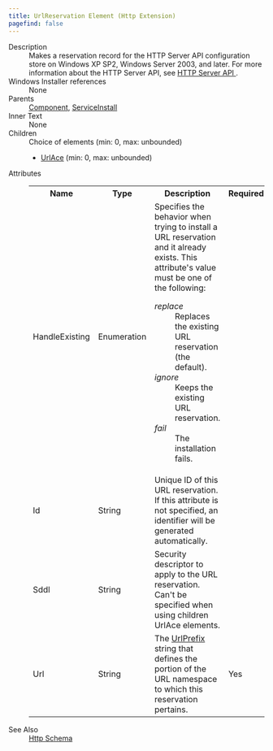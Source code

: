 ```yaml
---
title: UrlReservation Element (Http Extension)
pagefind: false
---
```

<dl>
  <dt>Description</dt>
  <dd>         Makes a reservation record for the HTTP Server API configuration store on Windows XP SP2,         Windows Server 2003, and later.  For more information about the HTTP Server API, see         <a href="http://msdn.microsoft.com/library/windows/desktop/aa364510.aspx">           HTTP Server API         </a>.       </dd>
  <dt>Windows Installer references</dt>
  <dd>None</dd>
  <dt>Parents</dt>
  <dd>
    <a href="../../wix/component/">Component</a>, <a href="../../wix/serviceinstall/">ServiceInstall</a></dd>
  <dt>Inner Text</dt>
  <dd>None</dd>
  <dt>Children</dt>
  <dd>Choice of elements (min: 0, max: unbounded)<ul><li><a href="../urlace" class="extension">UrlAce</a> (min: 0, max: unbounded)</li></ul></dd>
  <dt>Attributes</dt>
  <dd>
    <table cellspacing="0" cellpadding="0" class="schema">
      <tr>
        <th width="15%">Name</th>
        <th width="15%">Type</th>
        <th width="65%">Description</th>
        <th width="15%">Required</th>
      </tr>
      <tr>
        <td>HandleExisting</td>
        <td>Enumeration</td>
        <td>             Specifies the behavior when trying to install a URL reservation and it already exists.             This attribute's value must be one of the following:<dl><dt class="enumerationValue"><dfn>replace</dfn></dt><dd>                   Replaces the existing URL reservation (the default).                 </dd><dt class="enumerationValue"><dfn>ignore</dfn></dt><dd>                   Keeps the existing URL reservation.                 </dd><dt class="enumerationValue"><dfn>fail</dfn></dt><dd>                   The installation fails.                 </dd></dl></td>
        <td>&nbsp;</td>
      </tr>
      <tr>
        <td>Id</td>
        <td>String</td>
        <td>             Unique ID of this URL reservation.             If this attribute is not specified, an identifier will be generated automatically.           </td>
        <td>&nbsp;</td>
      </tr>
      <tr>
        <td>Sddl</td>
        <td>String</td>
        <td>             Security descriptor to apply to the URL reservation.             Can't be specified when using children UrlAce elements.           </td>
        <td>&nbsp;</td>
      </tr>
      <tr>
        <td>Url</td>
        <td>String</td>
        <td>             The <a href="http://msdn.microsoft.com/library/windows/desktop/aa364698.aspx">UrlPrefix</a>             string that defines the portion of the URL namespace to which this reservation pertains.           </td>
        <td>Yes</td>
      </tr>
    </table>
  </dd>
  <dt>See Also</dt>
  <dd>
    <a href="../">Http Schema</a>
  </dd>
</dl>
